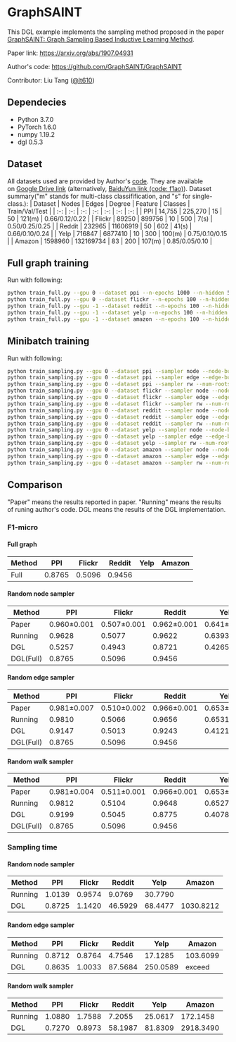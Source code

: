# GraphSAINT

This DGL example implements the sampling method proposed in the paper [GraphSAINT: Graph Sampling Based Inductive Learning Method](https://arxiv.org/abs/1907.04931).

Paper link: https://arxiv.org/abs/1907.04931

Author's code: https://github.com/GraphSAINT/GraphSAINT

Contributor: Liu Tang ([@lt610](https://github.com/lt610))

## Dependecies

- Python 3.7.0
- PyTorch 1.6.0
- numpy 1.19.2
- dgl 0.5.3

## Dataset

All datasets used are provided by Author's [code](https://github.com/GraphSAINT/GraphSAINT). They are available on [Google Drive link](https://drive.google.com/drive/folders/1zycmmDES39zVlbVCYs88JTJ1Wm5FbfLz) (alternatively, [BaiduYun link (code: f1ao)](https://pan.baidu.com/s/1SOb0SiSAXavwAcNqkttwcg#list/path=%2F)). Dataset summary("m" stands for multi-class classifification, and "s" for single-class.):
| Dataset | Nodes | Edges | Degree | Feature | Classes | Train/Val/Test |
| :-: | :-: | :-: | :-: | :-: | :-: | :-: |
| PPI | 14,755 | 225,270 | 15 | 50 | 121(m) | 0.66/0.12/0.22 |
| Flickr | 89250 | 899756 | 10 | 500 | 7(s) | 0.50/0.25/0.25 |
| Reddit | 232965 | 11606919 | 50 | 602 | 41(s) | 0.66/0.10/0.24 |
| Yelp | 716847 | 6877410 | 10 | 300 | 100(m) | 0.75/0.10/0.15 |
| Amazon | 1598960 | 132169734 | 83 | 200 | 107(m) | 0.85/0.05/0.10 |

## Full graph training

Run with following:
```bash
python train_full.py --gpu 0 --dataset ppi --n-epochs 1000 --n-hidden 512 --arch 1-0-1-0 --batch-norm
python train_full.py --gpu 0 --dataset flickr --n-epochs 100 --n-hidden 256 --arch 1-1-0 --batch-norm --dropout 0.2
python train_full.py --gpu -1 --dataset reddit --n-epochs 100 --n-hidden 128 --arch 1-0-1-0 --batch-norm --dropout 0.1
python train_full.py --gpu -1 --dataset yelp --n-epochs 100 --n-hidden 512 --arch 1-1-0 --batch-norm --dropout 0.1
python train_full.py --gpu -1 --dataset amazon --n-epochs 100 --n-hidden 512 --arch 1-1-0 --batch-norm --dropout 0.1
```

## Minibatch training

Run with following:
```bash
python train_sampling.py --gpu 0 --dataset ppi --sampler node --node-budget 6000 --num-repeat 50 --n-epochs 1000 --n-hidden 512 --arch 1-0-1-0 --batch-norm
python train_sampling.py --gpu 0 --dataset ppi --sampler edge --edge-budget 4000 --num-repeat 50 --n-epochs 1000 --n-hidden 512 --arch 1-0-1-0 --batch-norm --dropout 0.1
python train_sampling.py --gpu 0 --dataset ppi --sampler rw --num-roots 3000 --length 2 --num-repeat 50 --n-epochs 1000 --n-hidden 512 --arch 1-0-1-0 --batch-norm --dropout 0.1
python train_sampling.py --gpu 0 --dataset flickr --sampler node --node-budget 8000 --num-repeat 25 --n-epochs 100 --n-hidden 256 --arch 1-1-0 --batch-norm --dropout 0.2
python train_sampling.py --gpu 0 --dataset flickr --sampler edge --edge-budget 6000 --num-repeat 25 --n-epochs 100 --n-hidden 256 --arch 1-1-0 --batch-norm --dropout 0.2
python train_sampling.py --gpu 0 --dataset flickr --sampler rw --num-roots 6000 --length 2 --num-repeat 25 --n-epochs 100 --n-hidden 256 --arch 1-1-0 --batch-norm --dropout 0.2
python train_sampling.py --gpu 0 --dataset reddit --sampler node --node-budget 8000 --num-repeat 50 --n-epochs 100 --n-hidden 128 --arch 1-0-1-0 --batch-norm --dropout 0.1
python train_sampling.py --gpu 0 --dataset reddit --sampler edge --edge-budget 6000 --num-repeat 50 --n-epochs 100 --n-hidden 128 --arch 1-0-1-0 --batch-norm --dropout 0.1
python train_sampling.py --gpu 0 --dataset reddit --sampler rw --num-roots 2000 --length 4 --num-repeat 50 --n-epochs 100 --n-hidden 128 --arch 1-0-1-0 --batch-norm --dropout 0.1
python train_sampling.py --gpu 0 --dataset yelp --sampler node --node-budget 5000 --num-repeat 50 --n-epochs 100 --n-hidden 512 --arch 1-1-0 --batch-norm --dropout 0.1
python train_sampling.py --gpu 0 --dataset yelp --sampler edge --edge-budget 2500 --num-repeat 50 --n-epochs 100 --n-hidden 512 --arch 1-1-0 --batch-norm --dropout 0.1
python train_sampling.py --gpu 0 --dataset yelp --sampler rw --num-roots 1250 --length 2 --num-repeat 50 --n-epochs 100 --n-hidden 512 --arch 1-1-0 --batch-norm --dropout 0.1
python train_sampling.py --gpu 0 --dataset amazon --sampler node --node-budget 4500 --num-repeat 50 --n-epochs 100 --n-hidden 512 --arch 1-1-0 --batch-norm --dropout 0.1
python train_sampling.py --gpu 0 --dataset amazon --sampler edge --edge-budget 2000 --num-repeat 50 --n-epochs 100 --n-hidden 512 --arch 1-1-0 --batch-norm --dropout 0.1
python train_sampling.py --gpu 0 --dataset amazon --sampler rw --num-roots 1500 --length 2 --num-repeat 50 --n-epochs 100 --n-hidden 512 --arch 1-1-0 --batch-norm --dropout 0.1
```

## Comparison

"Paper" means the results reported in paper. "Running" means the results of runing author's code. DGL means the results of the DGL implementation.

### F1-micro

#### Full graph
| Method | PPI | Flickr | Reddit | Yelp | Amazon |
| --- | --- | --- | --- | --- | --- |
| Full | 0.8765 | 0.5096 | 0.9456 |  |  |
#### Random node sampler

| Method | PPI | Flickr | Reddit | Yelp | Amazon |
| --- | --- | --- | --- | --- | --- |
| Paper | 0.960±0.001 | 0.507±0.001 | 0.962±0.001 | 0.641±0.000 | 0.782±0.004 |
| Running | 0.9628 | 0.5077 | 0.9622 | 0.6393 |  |
| DGL | 0.5257 | 0.4943 | 0.8721 | 0.4265 | oom |
| DGL(Full) | 0.8765 | 0.5096 | 0.9456 |  |  |

#### Random edge sampler

| Method | PPI | Flickr | Reddit | Yelp | Amazon |
| --- | --- | --- | --- | --- | --- |
| Paper | 0.981±0.007 | 0.510±0.002 | 0.966±0.001 | 0.653±0.003 | 0.807±0.001 |
| Running | 0.9810 | 0.5066 | 0.9656 | 0.6531 | 0.8071 |
| DGL | 0.9147 | 0.5013 | 0.9243 | 0.4121 | exceed |
| DGL(Full) | 0.8765 | 0.5096 | 0.9456 |  |  |

#### Random walk sampler
| Method | PPI | Flickr | Reddit | Yelp | Amazon |
| --- | --- | --- | --- | --- | --- |
| Paper | 0.981±0.004 | 0.511±0.001 | 0.966±0.001 | 0.653±0.003 | 0.815±0.001 |
| Running | 0.9812 | 0.5104 | 0.9648 | 0.6527 | 0.8131 |
| DGL | 0.9199 | 0.5045 | 0.8775 | 0.4078 | oom |
| DGL(Full) | 0.8765 | 0.5096 | 0.9456 |  |  |

### Sampling time

#### Random node sampler

| Method | PPI | Flickr | Reddit | Yelp | Amazon |
| --- | --- | --- | --- | --- | --- |
| Running | 1.0139 | 0.9574 | 9.0769 | 30.7790 |  |
| DGL | 0.8725 | 1.1420 | 46.5929 | 68.4477 | 1030.8212 |

#### Random edge sampler

| Method | PPI | Flickr | Reddit | Yelp | Amazon |
| --- | --- | --- | --- | --- | --- |
| Running | 0.8712 | 0.8764 | 4.7546 | 17.1285 | 103.6099 |
| DGL | 0.8635 | 1.0033 | 87.5684 | 250.0589 | exceed |

#### Random walk sampler

| Method | PPI | Flickr | Reddit | Yelp | Amazon |
| --- | --- | --- | --- | --- | --- |
| Running | 1.0880 | 1.7588 | 7.2055 | 25.0617 | 172.1458 |
| DGL | 0.7270 | 0.8973 | 58.1987 | 81.8309 | 2918.3490 |
